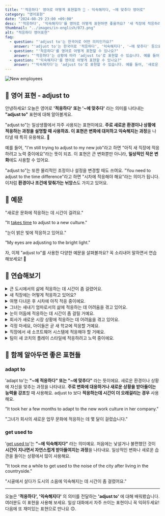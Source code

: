 ```yaml
---
title: "'적응하다' 영어로 어떻게 표현할까 🌱 - 익숙해지다, ~에 맞추다 영어로"
category: "영어표현"
date: "2024-08-29 23:00 +09:00"
desc: "'적응하다', '익숙해지다'를 영어로 어떻게 표현하면 좋을까요? '새 직장에 적응하려고 노력 중이에요', '시차에 적응해야 해요' 등을 영어로 표현하는 법을 배워봅시다. 'adjust to'를 사용한 다양한 예문을 통해서 연습하고 본인의 표현으로 만들어 보세요."
thumbnail: "../images/in-english/073.png"
alt: "적응하다 영어표현"
faq:
  - question: "'adjust to'는 한국어로 어떤 의미인가요?"
    answer: "'adjust to'는 한국어로 '적응하다', '익숙해지다', '~에 맞추다' 등으로 번역될 수 있습니다. 주로 새로운 환경이나 상황에 적응하는 과정을 설명할 때 사용합니다."
  - question: "'적응하다'를 영어로 어떻게 표현할 수 있나요?"
    answer: "'적응하다'는 상황에 따라 'adjust to'로 표현할 수 있습니다. 예를 들어, '새 직장에 적응하려고 노력 중이에요'는 'I'm still trying to adjust to my new job'로 말할 수 있습니다."
  - question: "'익숙해지다'를 영어로 어떻게 표현할 수 있나요?"
    answer: "'익숙해지다'는 'adjust to'로 표현할 수 있습니다. 예를 들어, '새로운 문화에 익숙해지는 데 시간이 걸려요'는 'It takes time to adjust to a new culture'로 말할 수 있습니다."
---
```


![New employees](../images/in-english/073-1.avif)

## 🌟 영어 표현 - adjust to

안녕하세요! 오늘은 영어로 **'적응하다' 또는 '~에 맞추다'** 라는 의미를 나타내는 **"adjust to"** 표현에 대해 알아볼게요.

"adjust to"는 일상생활에서 자주 사용되는 표현이에요. **주로 새로운 환경이나 상황에 적응하는 과정을 설명할 때 사용하죠. 이 표현은 변화에 대처하고 익숙해지는 과정**을 나타낼 때 특히 유용해요. 🌱

예를 들어, "I'm still trying to adjust to my new job"라고 하면 "아직 새 직장에 적응하려고 노력 중이에요"라는 뜻이 되죠. 이 표현은 큰 변화뿐만 아니라, **일상적인 작은 변화**에도 사용할 수 있어요.

"adjust to"는 또한 물리적인 조정이나 설정을 변경할 때도 쓰여요. "You need to adjust to the time difference"라고 하면 "시차에 적응해야 해요"라는 의미가 됩니다. 이처럼 **환경이나 조건에 맞춰가는 뉘앙스**도 가지고 있어요.

<div 
  data-inline-banner="🎉 새해에는 스픽 AI와 함께 영어 공부하자" 
  data-inline-banner-subtext="설날 특별 할인으로 최대 70% 할인! (~2/3)" 
  data-inline-banner-link="https://app.usespeak.com/kr-ko/sale/kr-affiliate-special/?ref=engple-inline"
  data-inline-banner-caption="해당 링크를 통해 구매시 일정액의 수수료를 지급받습니다.">
</div>

## 📖 예문

"새로운 문화에 적응하는 데 시간이 걸려요."

"It [takes time](/blog/in-english/010.take-a-while/) to adjust to a new culture."

"눈이 밝은 빛에 적응하고 있어요."

"My eyes are adjusting to the bright light."

자, 이제 "adjust to"를 사용한 다양한 예문을 살펴볼까요? 꼭 소리내어 말하면서 연습해보세요! 🚀

## 💬 연습해보기

<details>
<summary>큰 도시에서의 삶에 적응하는 데 시간이 좀 걸렸어요.</summary>
<span>It <a href="/blog/in-english/010.take-a-while/">took me a while</a> to adjust to living in a big city.</span>
</details>

<details>
<summary>새 직장에는 어떻게 적응하고 있어요?</summary>
<span>How are you adjusting to your new job?</span>
</details>

<details>
<summary>여행 다녀온 후 시차에 아직 적응 중이에요.</summary>
<span>I'm <a href="/blog/in-english/254.still/">still</a> trying to adjust to the time difference after my trip.</span>
</details>

<details>
<summary>그녀는 새내기 엄마로서의 삶에 적응하는 데 어려움을 겪고 있어요.</summary>
<span>She's <a href="/blog/vocab-1/026.have-a-hard-time-ing/">having a hard time adjusting</a> to life as a new mom.</span>
</details>

<details>
<summary>눈이 어둠에 적응하는 데 시간이 좀 걸릴 거예요.</summary>
<span>It might take some time for your eyes to adjust to the darkness.</span>
</details>

<details>
<summary>회사가 새로운 시장 상황에 적응하는 데 어려움을 겪고 있어요.</summary>
<span>The company is <a href="/blog/잘-안돼-영어표현/">struggling to</a> adjust to the new market conditions.</span>
</details>

<details>
<summary>걱정 마세요, 아이들은 곧 새 학교에 적응할 거예요.</summary>
<span>Don't worry, the kids will adjust to their new school soon enough.</span>
</details>

<details>
<summary>직장에서 새 소프트웨어 시스템에 적응해야 할 거예요.</summary>
<span>We'll need to adjust to the new software system at work.</span>
</details>

<details>
<summary>팀이 새 코치의 플레이 스타일에 적응하려고 노력 중이에요.</summary>
<span>The team is trying to adjust to their new coach's playing style.</span>
</details>

## 🤝 함께 알아두면 좋은 표현들

### adapt to

'adapt to'는 **"~에 적응하다" 또는 "~에 맞추다"** 라는 뜻이에요. 새로운 환경이나 상황에 자신을 맞추는 과정을 나타내요. **주로 변화에 대응하거나 새로운 상황을 받아들이는 능력을 강조**할 때 사용해요. adjust to 보다 **적응하는데 시간이 더 오래걸리는 경우** 사용해요.

"It took her a few months to adapt to the new work culture in her company."

"그녀가 회사의 새로운 업무 문화에 적응하는 데 몇 달이 걸렸습니다."

### get used to

'[get used to](/blog/vocab-1/045.get-used-to/)'는 **"~에 익숙해지다"** 라는 의미예요. 처음에는 낯설거나 불편했던 것이 **시간이 지나면서 자연스럽게 받아들여지는 과정**을 나타내요. 일상적인 변화나 새로운 습관을 들이는 상황에서 많이 사용해요.

"It took me a while to get used to the noise of the city after living in the countryside."

"시골에서 살다가 도시의 소음에 익숙해지는 데 시간이 좀 걸렸어요."

---

오늘은 **'적응하다', '익숙해지다'** 의 의미를 전달하는 **'adjust to'** 에 대해 배워봤습니다. 여러분도 이 표현을 사용해 보세요. 일상 대화에서 자주 쓰이는 표현이니 꼭 익혀두세요! 다음에 또 재미있는 표현으로 만나요 😊.
